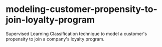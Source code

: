 # modeling-customer-propensity-to-join-loyalty-program
Supervised Learning Classification technique to model a customer's propensity to join a company's loyalty program.
